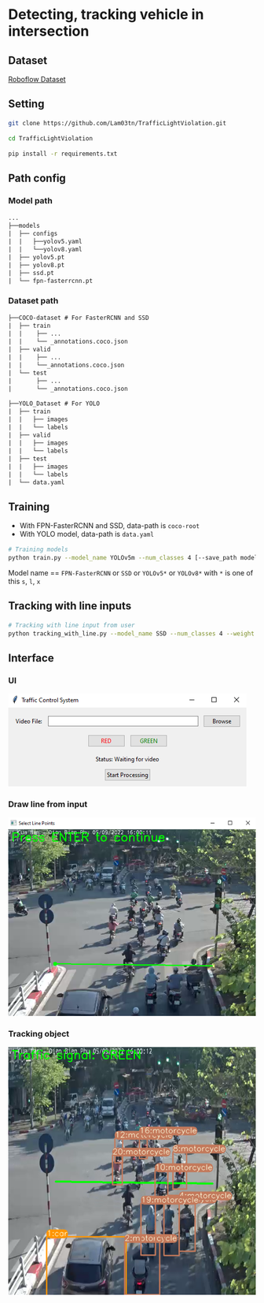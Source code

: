 # Detecting, tracking vehicle in intersection
## Dataset
[Roboflow Dataset](https://universe.roboflow.com/machine-learning-class-eiri5/intersection-traffic-piimy)
## Setting
```bash
git clone https://github.com/Lam03tn/TrafficLightViolation.git
```

```bash
cd TrafficLightViolation
```

```bash
pip install -r requirements.txt
```

## Path config
### Model path
```models
...
├──models
|  ├── configs
|  |   ├──yolov5.yaml
|  |   └──yolov8.yaml
|  ├── yolov5.pt
|  ├── yolov8.pt
|  ├── ssd.pt
|  └── fpn-fasterrcnn.pt

```
### Dataset path
```dataset
├──COCO-dataset # For FasterRCNN and SSD
|  ├── train
|  |    ├── ...
|  |    └── _annotations.coco.json
|  ├── valid
|  |    ├── ...
|  |    └──_annotations.coco.json
|  └── test
|       ├── ...
|       └── _annotations.coco.json  
```

```dataset
├──YOLO_Dataset # For YOLO
|  ├── train
|  |   ├── images
|  |   └── labels
|  ├── valid
|  |   ├── images
|  |   └── labels
|  ├── test
|  |   ├── images
|  |   └── labels
|  └── data.yaml
```

## Training
- With FPN-FasterRCNN and SSD, data-path is `coco-root`
- With YOLO model, data-path is `data.yaml`
```bash
# Training models
python train.py --model_name YOLOv5m --num_classes 4 [--save_path models/YOLOv5] --data <data-path> --epochs 10 --batch_size 16 [--configs models/yolov5.pt]
```
Model name == `FPN-FasterRCNN` or `SSD` or `YOLOv5*` or `YOLOv8*` with `*` is one of this `s`,  `l`, `x`
 
## Tracking with line inputs
```bash
# Tracking with line input from user
python tracking_with_line.py --model_name SSD --num_classes 4 --weight models/SSD_model.pt
```

## Interface
### UI

![alt text](images/UI.png)

### Draw line from input

![alt text](images/draw_line.png)

### Tracking object

![alt text](images/tracking.png)
